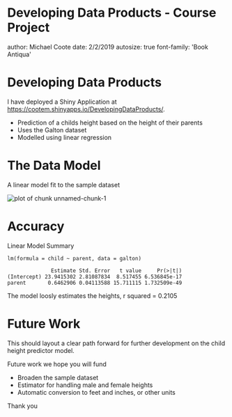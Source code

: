 Developing Data Products - Course Project
========================================================
author: Michael Coote
date: 2/2/2019
autosize: true
font-family: 'Book Antiqua'

Developing Data Products
========================================================

I have deployed a Shiny Application at 
<https://cootem.shinyapps.io/DevelopingDataProducts/>.

- Prediction of a childs height based on the height of their parents
- Uses the Galton dataset
- Modelled using linear regression

The Data Model
========================================================
A linear model fit to the sample dataset

![plot of chunk unnamed-chunk-1](DevelopingDataProducts-figure/unnamed-chunk-1-1.png)

Accuracy
========================================================
Linear Model Summary


```
lm(formula = child ~ parent, data = galton)
```

```
              Estimate Std. Error   t value     Pr(>|t|)
(Intercept) 23.9415302 2.81087834  8.517455 6.536845e-17
parent       0.6462906 0.04113588 15.711115 1.732509e-49
```

The model loosly estimates the heights, 
r squared = 0.2105

Future Work
========================================================

This should layout a clear path forward for further development on the
child height predictor model.

Future work we hope you will fund
- Broaden the sample dataset
- Estimator for handling male and female heights
- Automatic conversion to feet and inches, or other units

Thank you
